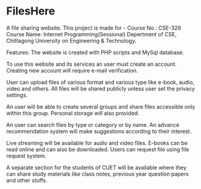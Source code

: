 # FilesHere
A file sharing website.
This project is made for -
Course No.: CSE-326
Course Name: Internet Programming(Sessional)
Depertment of CSE,
Chittagong University on Engineering & Technology.

Features:
The website is created with PHP scripts and MySql database.

To use this website and its services an user must create an account. Creating new account will require e-mail verification.

User can upload files of various format and various type like e-book, audio, video and others. All files will be shared publicly unless user set the privacy settings.

An user will be able to create several groups and share files accessible only within this group. Personal storage will also provided.

An user can search files by type or category or by name. An advance recommendation system will make suggestions according to their interest.

Live streaming will be available for audio and video files. E-books can be read online and can also be downloaded.
Users can request file using file request system.

A separate section for the students of CUET will be available where they can share study materials like class notes, previous year question papers and other stuffs.
